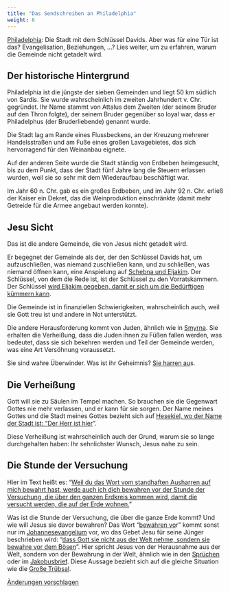 ```yaml
---
title: "Das Sendschreiben an Philadelphia"
weight: 6
---
```



[Philadelphia](https://www.bibleserver.com/SLT/Offenbarung3%2C7-13): Die Stadt mit dem Schlüssel Davids. Aber was für eine Tür ist das? Evangelisation, Beziehungen, …? Lies weiter, um zu erfahren, warum die Gemeinde nicht getadelt wird.


## Der historische Hintergrund

<a name="3a3a"></a>
Philadelphia ist die jüngste der sieben Gemeinden und liegt 50 km südlich von Sardis. Sie wurde wahrscheinlich im zweiten Jahrhundert v. Chr. gegründet. Ihr Name stammt von Attalus dem Zweiten (der seinem Bruder auf den Thron folgte), der seinem Bruder gegenüber so loyal war, dass er Philadelphus (der Bruderliebende) genannt wurde.

Die Stadt lag am Rande eines Flussbeckens, an der Kreuzung mehrerer Handelsstraßen und am Fuße eines großen Lavagebietes, das sich hervorragend für den Weinanbau eignete.

Auf der anderen Seite wurde die Stadt ständig von Erdbeben heimgesucht, bis zu dem Punkt, dass der Stadt fünf Jahre lang die Steuern erlassen wurden, weil sie so sehr mit dem Wiederaufbau beschäftigt war.

Im Jahr 60 n. Chr. gab es ein großes Erdbeben, und im Jahr 92 n. Chr. erließ der Kaiser ein Dekret, das die Weinproduktion einschränkte (damit mehr Getreide für die Armee angebaut werden konnte).


## Jesu Sicht

<a name="40f8"></a>
Das ist die andere Gemeinde, die von Jesus nicht getadelt wird.

Er begegnet der Gemeinde als der, der den Schlüssel Davids hat, um aufzuschließen, was niemand zuschließen kann, und zu schließen, was niemand öffnen kann, eine Anspielung auf [Schebna und Eljakim](https://www.bibleserver.com/SLT/Jesaja22%2C15-25). Der Schlüssel, von dem die Rede ist, ist der Schlüssel zu den Vorratskammern. Der Schlüssel [wird Eljakim gegeben, damit er sich um die Bedürftigen kümmern kann](https://www.bibleserver.com/SLT/Jesaja22%2C21-22).

Die Gemeinde ist in finanziellen Schwierigkeiten, wahrscheinlich auch, weil sie Gott treu ist und andere in Not unterstützt.

Die andere Herausforderung kommt von Juden, ähnlich wie in [Smyrna](https://www.bibleserver.com/SLT/Offenbarung2%2C9). Sie erhalten die Verheißung, dass die Juden ihnen zu Füßen fallen werden, was bedeutet, dass sie sich bekehren werden und Teil der Gemeinde werden, was eine Art Versöhnung voraussetzt.

Sie sind wahre Überwinder. Was ist ihr Geheimnis? [Sie harren au](https://www.bibleserver.com/SLT/Offenbarung3%2C10)s.


## Die Verheißung

<a name="b146"></a>
Gott will sie zu Säulen im Tempel machen. So brauchen sie die Gegenwart Gottes nie mehr verlassen, und er kann für sie sorgen. Der Name meines Gottes und die Stadt meines Gottes bezieht sich auf [Hesekiel, wo der Name der Stadt ist: “Der Herr ist hier](https://www.bibleserver.com/SLT/Hesekiel48%2C35)”.

Diese Verheißung ist wahrscheinlich auch der Grund, warum sie so lange durchgehalten haben: Ihr sehnlichster Wunsch, Jesus nahe zu sein.


## Die Stunde der Versuchung

<a name="2f35"></a>
Hier im Text heißt es: “[Weil du das Wort vom standhaften Ausharren auf mich bewahrt hast, werde auch ich dich bewahren vor der Stunde der Versuchung, die über den ganzen Erdkreis kommen wird, damit die versucht werden, die auf der Erde wohnen.](https://www.bibleserver.com/SLT/Offenbarung3%2C10)”

Was ist die Stunde der Versuchung, die über die ganze Erde kommt? Und wie will Jesus sie davor bewahren? Das Wort “[bewahren vo](https://biblehub.com/interlinear/revelation/3-10.htm)r” kommt sonst nur im [Johannesevangelium](https://biblehub.com/interlinear/john/17-15.htm) vor, wo das Gebet Jesu für seine Jünger beschrieben wird: “[dass Gott sie nicht aus der Welt nehme, sondern sie bewahre vor dem Bösen](https://www.bibleserver.com/SLT/Johannes17%2C15)”. Hier spricht Jesus von der Herausnahme aus der Welt, sondern von der Bewahrung in der Welt, ähnlich wie in den [Sprüchen](https://www.bibleserver.com/SLT/Spr%C3%BCche7%2C5) oder im [Jakobusbrief](https://www.bibleserver.com/SLT/Jakobus1%2C27). Diese Aussage bezieht sich auf die gleiche Situation wie die [Große Trübsal](../../../../content/army/expl/the-end-time-and-the-great-tribulation).




[Änderungen vorschlagen](https://github.com/revelation-today/revelation-today/blob/main/exampleSite/content/docs/content/letters/expl/details/the-letter-to-the-church-in-philadelphia.de.md)
